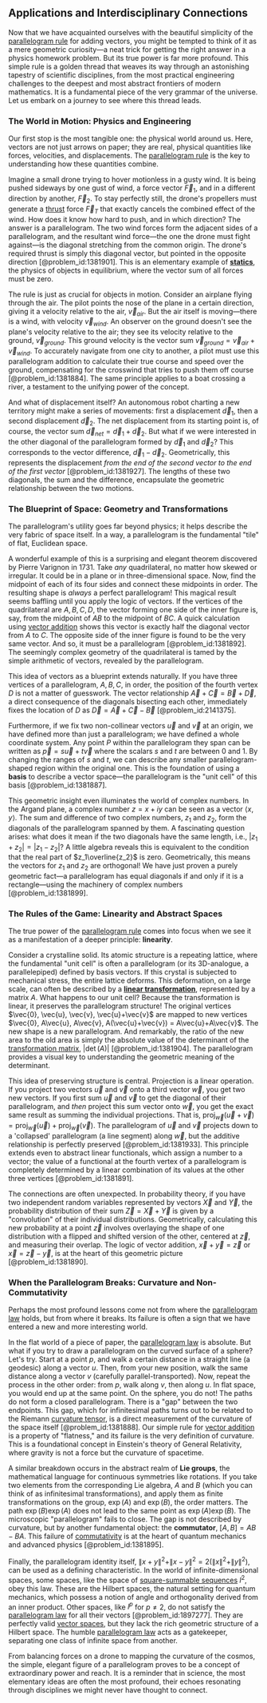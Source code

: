 ## Applications and Interdisciplinary Connections

Now that we have acquainted ourselves with the beautiful simplicity of the [parallelogram rule](@article_id:153803) for adding vectors, you might be tempted to think of it as a mere geometric curiosity—a neat trick for getting the right answer in a physics homework problem. But its true power is far more profound. This simple rule is a golden thread that weaves its way through an astonishing tapestry of scientific disciplines, from the most practical engineering challenges to the deepest and most abstract frontiers of modern mathematics. It is a fundamental piece of the very grammar of the universe. Let us embark on a journey to see where this thread leads.

### The World in Motion: Physics and Engineering

Our first stop is the most tangible one: the physical world around us. Here, vectors are not just arrows on paper; they are real, physical quantities like forces, velocities, and displacements. The [parallelogram rule](@article_id:153803) is the key to understanding how these quantities combine.

Imagine a small drone trying to hover motionless in a gusty wind. It is being pushed sideways by one gust of wind, a force vector $\vec{F}_1$, and in a different direction by another, $\vec{F}_2$. To stay perfectly still, the drone's propellers must generate a [thrust](@article_id:177396) force $\vec{F}_T$ that exactly cancels the combined effect of the wind. How does it know how hard to push, and in which direction? The answer is a parallelogram. The two wind forces form the adjacent sides of a parallelogram, and the resultant wind force—the one the drone must fight against—is the diagonal stretching from the common origin. The drone's required thrust is simply this diagonal vector, but pointed in the opposite direction [@problem_id:1381901]. This is an elementary example of **[statics](@article_id:164776)**, the physics of objects in equilibrium, where the vector sum of all forces must be zero.

The rule is just as crucial for objects in motion. Consider an airplane flying through the air. The pilot points the nose of the plane in a certain direction, giving it a velocity relative to the air, $\vec{v}_{air}$. But the air itself is moving—there is a wind, with velocity $\vec{v}_{wind}$. An observer on the ground doesn't see the plane's velocity relative to the air; they see its velocity relative to the ground, $\vec{v}_{ground}$. This ground velocity is the vector sum $\vec{v}_{ground} = \vec{v}_{air} + \vec{v}_{wind}$. To accurately navigate from one city to another, a pilot must use this parallelogram addition to calculate their true course and speed over the ground, compensating for the crosswind that tries to push them off course [@problem_id:1381884]. The same principle applies to a boat crossing a river, a testament to the unifying power of the concept.

And what of displacement itself? An autonomous robot charting a new territory might make a series of movements: first a displacement $\vec{d}_1$, then a second displacement $\vec{d}_2$. The net displacement from its starting point is, of course, the vector sum $\vec{d}_{net} = \vec{d}_1 + \vec{d}_2$. But what if we were interested in the other diagonal of the parallelogram formed by $\vec{d}_1$ and $\vec{d}_2$? This corresponds to the vector difference, $\vec{d}_1 - \vec{d}_2$. Geometrically, this represents the displacement *from the end of the second vector to the end of the first vector* [@problem_id:1381927]. The lengths of these two diagonals, the sum and the difference, encapsulate the geometric relationship between the two motions.

### The Blueprint of Space: Geometry and Transformations

The parallelogram's utility goes far beyond physics; it helps describe the very fabric of space itself. In a way, a parallelogram is the fundamental "tile" of flat, Euclidean space.

A wonderful example of this is a surprising and elegant theorem discovered by Pierre Varignon in 1731. Take *any* quadrilateral, no matter how skewed or irregular. It could be in a plane or in three-dimensional space. Now, find the midpoint of each of its four sides and connect these midpoints in order. The resulting shape is *always* a perfect parallelogram! This magical result seems baffling until you apply the logic of vectors. If the vertices of the quadrilateral are $A, B, C, D$, the vector forming one side of the inner figure is, say, from the midpoint of $AB$ to the midpoint of $BC$. A quick calculation using [vector addition](@article_id:154551) shows this vector is exactly half the diagonal vector from $A$ to $C$. The opposite side of the inner figure is found to be the very same vector. And so, it must be a parallelogram [@problem_id:1381892]. The seemingly complex geometry of the quadrilateral is tamed by the simple arithmetic of vectors, revealed by the parallelogram.

This idea of vectors as a blueprint extends naturally. If you have three vertices of a parallelogram, $A, B, C$, in order, the position of the fourth vertex $D$ is not a matter of guesswork. The vector relationship $\vec{A} + \vec{C} = \vec{B} + \vec{D}$, a direct consequence of the diagonals bisecting each other, immediately fixes the location of $D$ as $\vec{D} = \vec{A} + \vec{C} - \vec{B}$ [@problem_id:2141375].

Furthermore, if we fix two non-collinear vectors $\vec{u}$ and $\vec{v}$ at an origin, we have defined more than just a parallelogram; we have defined a whole coordinate system. Any point $P$ within the parallelogram they span can be written as $\vec{p} = s\vec{u} + t\vec{v}$ where the scalars $s$ and $t$ are between 0 and 1. By changing the ranges of $s$ and $t$, we can describe any smaller parallelogram-shaped region within the original one. This is the foundation of using a **basis** to describe a vector space—the parallelogram is the "unit cell" of this basis [@problem_id:1381887].

This geometric insight even illuminates the world of complex numbers. In the Argand plane, a complex number $z = x + iy$ can be seen as a vector $\langle x, y \rangle$. The sum and difference of two complex numbers, $z_1$ and $z_2$, form the diagonals of the parallelogram spanned by them. A fascinating question arises: what does it mean if the two diagonals have the same length, i.e., $|z_1 + z_2| = |z_1 - z_2|$? A little algebra reveals this is equivalent to the condition that the real part of $z_1\overline{z_2}$ is zero. Geometrically, this means the vectors for $z_1$ and $z_2$ are orthogonal! We have just proven a purely geometric fact—a parallelogram has equal diagonals if and only if it is a rectangle—using the machinery of complex numbers [@problem_id:1381899].

### The Rules of the Game: Linearity and Abstract Spaces

The true power of the [parallelogram rule](@article_id:153803) comes into focus when we see it as a manifestation of a deeper principle: **linearity**.

Consider a crystalline solid. Its atomic structure is a repeating lattice, where the fundamental "unit cell" is often a parallelogram (or its 3D-analogue, a parallelepiped) defined by basis vectors. If this crystal is subjected to mechanical stress, the entire lattice deforms. This deformation, on a large scale, can often be described by a **[linear transformation](@article_id:142586)**, represented by a matrix $A$. What happens to our unit cell? Because the transformation is linear, it preserves the parallelogram structure! The original vertices $\vec{0}, \vec{u}, \vec{v}, \vec{u}+\vec{v}$ are mapped to new vertices $\vec{0}, A\vec{u}, A\vec{v}, A(\vec{u}+\vec{v}) = A\vec{u}+A\vec{v}$. The new shape is a new parallelogram. And remarkably, the ratio of the new area to the old area is simply the absolute value of the determinant of the [transformation matrix](@article_id:151122), $|\det(A)|$ [@problem_id:1381904]. The parallelogram provides a visual key to understanding the geometric meaning of the determinant.

This idea of preserving structure is central. Projection is a linear operation. If you project two vectors $\vec{u}$ and $\vec{v}$ onto a third vector $\vec{w}$, you get two new vectors. If you first sum $\vec{u}$ and $\vec{v}$ to get the diagonal of their parallelogram, and *then* project this sum vector onto $\vec{w}$, you get the exact same result as summing the individual projections. That is, $\text{proj}_{\vec{w}}(\vec{u}+\vec{v}) = \text{proj}_{\vec{w}}(\vec{u}) + \text{proj}_{\vec{w}}(\vec{v})$. The parallelogram of $\vec{u}$ and $\vec{v}$ projects down to a 'collapsed' parallelogram (a line segment) along $\vec{w}$, but the additive relationship is perfectly preserved [@problem_id:1381933]. This principle extends even to abstract linear functionals, which assign a number to a vector; the value of a functional at the fourth vertex of a parallelogram is completely determined by a linear combination of its values at the other three vertices [@problem_id:1381891].

The connections are often unexpected. In probability theory, if you have two independent random variables represented by vectors $\vec{X}$ and $\vec{Y}$, the probability distribution of their sum $\vec{Z} = \vec{X} + \vec{Y}$ is given by a "convolution" of their individual distributions. Geometrically, calculating this new probability at a point $\vec{z}$ involves overlaying the shape of one distribution with a flipped and shifted version of the other, centered at $\vec{z}$, and measuring their overlap. The logic of vector addition, $\vec{x} + \vec{y} = \vec{z}$ or $\vec{x} = \vec{z} - \vec{y}$, is at the heart of this geometric picture [@problem_id:1381890].

### When the Parallelogram Breaks: Curvature and Non-Commutativity

Perhaps the most profound lessons come not from where the [parallelogram law](@article_id:137498) holds, but from where it breaks. Its failure is often a sign that we have entered a new and more interesting world.

In the flat world of a piece of paper, the [parallelogram law](@article_id:137498) is absolute. But what if you try to draw a parallelogram on the curved surface of a sphere? Let's try. Start at a point $p$, and walk a certain distance in a straight line (a geodesic) along a vector $u$. Then, from your new position, walk the same distance along a vector $v$ (carefully parallel-transported). Now, repeat the process in the other order: from $p$, walk along $v$, then along $u$. In flat space, you would end up at the same point. On the sphere, you do not! The paths do not form a closed parallelogram. There is a "gap" between the two endpoints. This gap, which for infinitesimal paths turns out to be related to the Riemann [curvature tensor](@article_id:180889), is a direct measurement of the curvature of the space itself [@problem_id:1381888]. Our simple rule for [vector addition](@article_id:154551) is a property of "flatness," and its failure is the very definition of curvature. This is a foundational concept in Einstein's theory of General Relativity, where gravity is not a force but the curvature of spacetime.

A similar breakdown occurs in the abstract realm of **Lie groups**, the mathematical language for continuous symmetries like rotations. If you take two elements from the corresponding Lie algebra, $A$ and $B$ (which you can think of as infinitesimal transformations), and apply them as finite transformations on the group, $\exp(A)$ and $\exp(B)$, the order matters. The path $\exp(B)\exp(A)$ does not lead to the same point as $\exp(A)\exp(B)$. The microscopic "parallelogram" fails to close. The gap is not described by curvature, but by another fundamental object: the **commutator**, $[A,B] = AB - BA$. This failure of [commutativity](@article_id:139746) is at the heart of quantum mechanics and advanced physics [@problem_id:1381895].

Finally, the parallelogram identity itself, $\|x+y\|^2 + \|x-y\|^2 = 2(\|x\|^2 + \|y\|^2)$, can be used as a defining characteristic. In the world of infinite-dimensional spaces, some spaces, like the space of [square-summable sequences](@article_id:185176) $l^2$, obey this law. These are the Hilbert spaces, the natural setting for quantum mechanics, which possess a notion of angle and orthogonality derived from an inner product. Other spaces, like $l^p$ for $p \neq 2$, do not satisfy the [parallelogram law](@article_id:137498) for all their vectors [@problem_id:1897277]. They are perfectly valid [vector spaces](@article_id:136343), but they lack the rich geometric structure of a Hilbert space. The humble [parallelogram law](@article_id:137498) acts as a gatekeeper, separating one class of infinite space from another.

From balancing forces on a drone to mapping the curvature of the cosmos, the simple, elegant figure of a parallelogram proves to be a concept of extraordinary power and reach. It is a reminder that in science, the most elementary ideas are often the most profound, their echoes resonating through disciplines we might never have thought to connect.